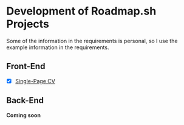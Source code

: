 # Development of Roadmap.sh Projects

Some of the information in the requirements is personal, so I use the example information in the requirements.

## Front-End

- [x] [Single-Page CV](https://roadmap.sh/projects/single-page-cv)

## Back-End

**Coming soon**
